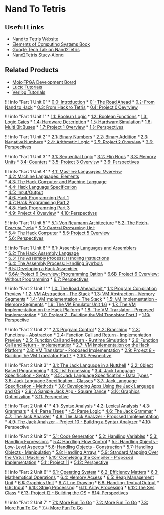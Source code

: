 # Nand To Tetris

## Useful Links
* [Nand to Tetris Website](https://www.nand2tetris.org)
* [Elements of Computing Systems Book](https://www.amazon.com/Elements-Computing-Systems-Building-Principles/dp/0262640686)
* [Google Tech Talk on Nand2Tetris](https://www.youtube.com/watch?v=IlPj5Rg1y2w)
* [Nand2Tetris Study-Along](https://www.youtube.com/playlist?list=PLsgiGiSsE6jZD7SSSDaggWDvMKz-v9dsM)

## Related Products
* [Mojo FPGA Development Board](https://www.adafruit.com/product/1553)
* [Lucid Tutorials](https://alchitry.com/pages/lucid)
* [Verilog Tutorials](https://alchitry.com/pages/verilog)

!!! info "Part 1 Unit 0"
    * [0.0: Introduction](https://www.youtube.com/watch?v=LqirVc5SlW0&list=PLrDd_kMiAuNmSb-CKWQqq9oBFN_KNMTaI&index=1)
    * [0.1: The Road Ahead](https://www.youtube.com/watch?v=KBTg0ju4rxM&list=PLrDd_kMiAuNmllp9vuPqCuttC1XL9VyVh&index=2)
    * [0.2: From Nand to Hack](https://www.youtube.com/watch?v=t7XYsKogTME&list=PLrDd_kMiAuNmSb-CKWQqq9oBFN_KNMTaI&index=3)
    * [0.3: From Hack to Tetris](https://www.youtube.com/watch?v=ge2jPjocaxU&list=PLrDd_kMiAuNmSb-CKWQqq9oBFN_KNMTaI&index=4)
    * [0.4: Project 0 Oevrview](https://www.youtube.com/watch?v=xUFpmKa7f7Y&list=PLrDd_kMiAuNmSb-CKWQqq9oBFN_KNMTaI&index=5)

!!! info "Part 1 Unit 1"
    * [1.1: Boolean Logic](https://www.youtube.com/watch?v=Noi-lpSSEcE&list=PLrDd_kMiAuNmSb-CKWQqq9oBFN_KNMTaI&index=6)
    * [1.2: Boolean Functions](https://www.youtube.com/watch?v=B69XKPdwDMI&list=PLrDd_kMiAuNmSb-CKWQqq9oBFN_KNMTaI&index=7)
    * [1.3: Logic Gates](https://www.youtube.com/watch?v=TSGrkNj_OqQ&list=PLrDd_kMiAuNmSb-CKWQqq9oBFN_KNMTaI&index=8)
    * [1.4: Hardware Description](https://www.youtube.com/watch?v=rg0FIjUf2OElist=PLrDd_kMiAuNmSb-CKWQqq9oBFN_KNMTaI&index=9)
    * [1.5: Hardware Simulation](https://www.youtube.com/watch?v=q0mQ-A1WXmM&list=PLrDd_kMiAuNmSb-CKWQqq9oBFN_KNMTaI&index=10)
    * [1.6: Multi Bit Buses](https://www.youtube.com/watch?v=7I9bGG9_BEU&list=PLrDd_kMiAuNmSb-CKWQqq9oBFN_KNMTaI&index=11)
    * [1.7: Project 1 Overview](https://www.youtube.com/watch?v=OZlvyGaRmQQ&index=12&list=PLrDd_kMiAuNmSb-CKWQqq9oBFN_KNMTaI)
    * [1.8: Perspectives](https://www.youtube.com/watch?v=aTU8ViDlQN0&list=PLrDd_kMiAuNmSb-CKWQqq9oBFN_KNMTaI&index=13)

!!! info "Part 1 Unit 2"
    * [2.1: Binary Numbers](https://www.youtube.com/watch?v=kmYQYTqBmEU&list=PLrDd_kMiAuNmSb-CKWQqq9oBFN_KNMTaI&index=14)
    * [2.2: Binary Addition](https://www.youtube.com/watch?v=SZhokNJETWY&list=PLrDd_kMiAuNmSb-CKWQqq9oBFN_KNMTaI&index=15)
    * [2.3: Negative Numbers](https://www.youtube.com/watch?v=m80TRjRTn9s&list=PLrDd_kMiAuNmSb-CKWQqq9oBFN_KNMTaI&index=16)
    * [2.4: Arithmetic Logic](https://www.youtube.com/watch?v=PEs855FNCOw&list=PLrDd_kMiAuNmSb-CKWQqq9oBFN_KNMTaI&index=17)
    * [2.5: Project 2 Overview](https://www.youtube.com/watch?v=xtcJMxlEFek&list=PLrDd_kMiAuNmSb-CKWQqq9oBFN_KNMTaI&index=18)
    * [2.6: Perspectives](https://www.youtube.com/watch?v=OBCWuMM7ZHc&list=PLrDd_kMiAuNmSb-CKWQqq9oBFN_KNMTaI&index=19)

!!! info "Part 1 Unit 3"
    * [3.1: Sequential Logic](https://www.youtube.com/watch?v=CDjQlw8bRU8&list=PLrDd_kMiAuNmSb-CKWQqq9oBFN_KNMTaI&index=20)
    * [3.2: Flip Flops](https://www.youtube.com/watch?v=lFf5RjTPwC8&list=PLrDd_kMiAuNmSb-CKWQqq9oBFN_KNMTaI&index=21)
    * [3.3: Memory Units](https://www.youtube.com/watch?v=YmBIJ-4Mzv4&list=PLrDd_kMiAuNmSb-CKWQqq9oBFN_KNMTaI&index=22)
    * [3.4: Counters](https://www.youtube.com/watch?v=AEh0F2CXWHs&list=PLrDd_kMiAuNmSb-CKWQqq9oBFN_KNMTaI&index=23)
    * [3.5: Project 3 Overview](https://www.youtube.com/watch?v=u2O_9sZInU4&list=PLrDd_kMiAuNmSb-CKWQqq9oBFN_KNMTaI&index=24)
    * [3.6: Perspectives](https://www.youtube.com/watch?v=WfLidRS4v7M&list=PLrDd_kMiAuNmSb-CKWQqq9oBFN_KNMTaI&index=25)

!!! info "Part 1 Unit 4"
    * [4.1: Machine Languages: Overview](https://www.youtube.com/watch?v=UzezuWXRRCw&list=PLrDd_kMiAuNmSb-CKWQqq9oBFN_KNMTaI&index=26)  
    * [4.2: Machine Languages: Elements](https://www.youtube.com/watch?v=lETzuvVlZsA&list=PLrDd_kMiAuNmSb-CKWQqq9oBFN_KNMTaI&index=27)  
    * [4.3: The Hack Computer and Machine Language](https://www.youtube.com/watch?v=UNwWc3GZcA4&list=PLrDd_kMiAuNmSb-CKWQqq9oBFN_KNMTaI&index=28)  
    * [4.4: Hack Language Specification](https://www.youtube.com/watch?v=Iw97932rzqU&list=PLrDd_kMiAuNmSb-CKWQqq9oBFN_KNMTaI&index=29)   
    * [4.5: Input/Output](https://www.youtube.com/watch?v=gTOFd80QfBU&list=PLrDd_kMiAuNmSb-CKWQqq9oBFN_KNMTaI&index=30)  
    * [4.6: Hack Programming Part 1](https://www.youtube.com/watch?v=fIxCy5XPuIc&list=PLrDd_kMiAuNmSb-CKWQqq9oBFN_KNMTaI&index=31)  
    * [4.7: Hack Programming Part 2](https://www.youtube.com/watch?v=2pvN0Rtcv0g&list=PLrDd_kMiAuNmSb-CKWQqq9oBFN_KNMTaI&index=32)   
    * [4.8: Hack Programming Part 3](https://www.youtube.com/watch?v=j3pBYtFP2y8&list=PLrDd_kMiAuNmSb-CKWQqq9oBFN_KNMTaI&index=33)   
    * [4.9: Project 4 Overview](https://www.youtube.com/watch?v=-n3eqsVZN3E&list=PLrDd_kMiAuNmSb-CKWQqq9oBFN_KNMTaI&index=34) 
    * [4.10: Perspectives](https://www.youtube.com/watch?v=xIeaQSYAFqg&list=PLrDd_kMiAuNmSb-CKWQqq9oBFN_KNMTaI&index=35) 

!!! info "Part 1 Unit 5"
    * [5.1: Von Neumann Architecture](https://www.youtube.com/watch?v=S_QLGkKVSRc&list=PLrDd_kMiAuNmSb-CKWQqq9oBFN_KNMTaI&index=36) 
    * [5.2: The Fetch-Execute Cycle](https://www.youtube.com/watch?v=5dsLdVGi6hc&list=PLrDd_kMiAuNmSb-CKWQqq9oBFN_KNMTaI&index=37) 
    * [5.3: Central Processing Unit](https://www.youtube.com/watch?v=OXK_vzk7cUU&list=PLrDd_kMiAuNmSb-CKWQqq9oBFN_KNMTaI&index=38)  
    * [5.4: The Hack Computer](https://www.youtube.com/watch?v=1_TEVI0YpI0&list=PLrDd_kMiAuNmSb-CKWQqq9oBFN_KNMTaI&index=39) 
    * [5.5: Project 5 Overview](https://www.youtube.com/watch?v=wMxgU7RmETA&list=PLrDd_kMiAuNmSb-CKWQqq9oBFN_KNMTaI&index=40)  
    * [5.6: Perspectives](https://www.youtube.com/watch?v=CgdemLAIoKU&list=PLrDd_kMiAuNmSb-CKWQqq9oBFN_KNMTaI&index=41)  

!!! info "Part 1 Unit 6"
    * [6.1: Assembly Languages and Assemblers](https://www.youtube.com/watch?v=9Sq94l9fYqw&list=PLrDd_kMiAuNmSb-CKWQqq9oBFN_KNMTaI&index=42)  
    * [6.2: The Hack Assembly Language](https://www.youtube.com/watch?v=bGxkS4f5i9s&list=PLrDd_kMiAuNmSb-CKWQqq9oBFN_KNMTaI&index=43)  
    * [6.3: The Assembly Process: Handling Instructions](https://www.youtube.com/watch?v=bR8U3VanGhk&list=PLrDd_kMiAuNmSb-CKWQqq9oBFN_KNMTaI&index=44)  
    * [6.4: The Assembly Process: Handling Symbols](https://www.youtube.com/watch?v=45aSOhfYnO4&list=PLrDd_kMiAuNmSb-CKWQqq9oBFN_KNMTaI&index=45)  
    * [6.5: Developing a Hack Assembler](https://www.youtube.com/watch?v=zESrb0-u8oo&list=PLrDd_kMiAuNmSb-CKWQqq9oBFN_KNMTaI&index=46)  
    * [6.6A: Project 6 Overview: Programming Option](https://www.youtube.com/watch?v=0y8JPx0ZakY&list=PLrDd_kMiAuNmSb-CKWQqq9oBFN_KNMTaI&index=47)
    * [6.6B: Project 6 Overview: Without Programming](https://www.youtube.com/watch?v=7gDDvRpFOlI&list=PLrDd_kMiAuNmSb-CKWQqq9oBFN_KNMTaI&index=48) 
    * [6.7: Perspectives](https://www.youtube.com/watch?v=iGmTcY5gQxc&list=PLrDd_kMiAuNmSb-CKWQqq9oBFN_KNMTaI&index=49)


!!! info "Part 2 Unit 1"
    * [1.0: The Road Ahead Unit ](https://www.youtube.com/watch?v=KBTg0ju4rxM&index=2&t=3s&list=PLrDd_kMiAuNmllp9vuPqCuttC1XL9VyVh) 
    * [1.1: Program Compilation Preview](https://www.youtube.com/watch?v=E28KczysecE&index=3&t=0s&list=PLrDd_kMiAuNmllp9vuPqCuttC1XL9VyVh) 
    * [1.2: VM Abstraction - The Stack](https://www.youtube.com/watch?v=zldqSN7YfY8&index=4&t=0s&list=PLrDd_kMiAuNmllp9vuPqCuttC1XL9VyVh) 
    * [1.3: VM Abstraction - Memory Segments](https://www.youtube.com/watch?v=HKpLKqIMf5g&index=5&t=0s&list=PLrDd_kMiAuNmllp9vuPqCuttC1XL9VyVh) 
    * [1.4: VM Implementation - The Stack](https://www.youtube.com/watch?v=Iq9KA6qRqXo&index=6&t=0s&list=PLrDd_kMiAuNmllp9vuPqCuttC1XL9VyVh) 
    * [1.5: VM Implementation - Memory Segments](https://www.youtube.com/watch?v=GE8X15K7ReI&index=7&t=0s&list=PLrDd_kMiAuNmllp9vuPqCuttC1XL9VyVh) 
    * [1.6: The VM Emulator Unit 1.6](https://www.youtube.com/watch?v=I2-AQweprWQ&index=8&t=0s&list=PLrDd_kMiAuNmllp9vuPqCuttC1XL9VyVh) 
    * [1.7: The VM Implementation on the Hack Platform](https://www.youtube.com/watch?v=LeJsvUUOuOQ&index=9&t=0s&list=PLrDd_kMiAuNmllp9vuPqCuttC1XL9VyVh) 
    * [1.8: The VM Translator - Proposed Implementation](https://www.youtube.com/watch?v=Z-D0swtp64g&index=22&t=0s&list=PLrDd_kMiAuNmllp9vuPqCuttC1XL9VyVh) 
    * [1.9: Project 7 - Building the VM Translator Part 1](https://www.youtube.com/watch?v=-ah0p72Kbz8&index=10&t=0s&list=PLrDd_kMiAuNmllp9vuPqCuttC1XL9VyVh) 
    * [1.10: Perspective](https://www.youtube.com/watch?v=j0qDp2iq3LA&index=11&t=0s&list=PLrDd_kMiAuNmllp9vuPqCuttC1XL9VyVh) 

!!! info "Part 2 Unit 2"
    * [2.1: Program Control](https://www.youtube.com/watch?v=UhC20aAl8IM&index=12&t=0s&list=PLrDd_kMiAuNmllp9vuPqCuttC1XL9VyVh)
    * [2.2: Branching](https://www.youtube.com/watch?v=0fWjbGza6TI&index=13&t=0s&list=PLrDd_kMiAuNmllp9vuPqCuttC1XL9VyVh)
    * [2.3: Functions - Abstraction](https://www.youtube.com/watch?v=mhTLP4iQqrs&index=14&t=0s&list=PLrDd_kMiAuNmllp9vuPqCuttC1XL9VyVh)
    * [2.4: Function Call and Return - Implementation Preview](https://www.youtube.com/watch?v=IjWMYSVSi9Q&index=15&t=0s&list=PLrDd_kMiAuNmllp9vuPqCuttC1XL9VyVh)
    * [2.5: Function Call and Return - Runtime Simulation](https://www.youtube.com/watch?v=5eka-MrsxS0&index=16&t=0s&list=PLrDd_kMiAuNmllp9vuPqCuttC1XL9VyVh)
    * [2.6: Function Call and Return - Implementation](https://www.youtube.com/watch?v=5gPSmDwdKSU&index=17&t=0s&list=PLrDd_kMiAuNmllp9vuPqCuttC1XL9VyVh)
    * [2.7: VM Implementation on the Hack Platform](https://www.youtube.com/watch?v=RcjpvXfeugE&index=18&t=0s&list=PLrDd_kMiAuNmllp9vuPqCuttC1XL9VyVh)
    * [2.8: VM Translator - Proposed Implementation](https://www.youtube.com/watch?v=P6YcKvpi8CE&index=19&t=0s&list=PLrDd_kMiAuNmllp9vuPqCuttC1XL9VyVh)
    * [2.9: Project 8 - Building the VM Translator Part 2](https://www.youtube.com/watch?v=J9AwAgPME5Q&index=20&t=0s&list=PLrDd_kMiAuNmllp9vuPqCuttC1XL9VyVh)
    * [2.10: Perspective](https://www.youtube.com/watch?v=HoLgUZyLPEg&index=21&t=0s&list=PLrDd_kMiAuNmllp9vuPqCuttC1XL9VyVh)


!!! info "Part 2 Unit 3"
    * [3.1: The Jack Language in a Nutshell](https://www.youtube.com/watch?v=YKkG97oqpxw&index=23&t=0s&list=PLrDd_kMiAuNmllp9vuPqCuttC1XL9VyVh)
    * [3.2: Object Based Programming](https://www.youtube.com/watch?v=0LYovergElE&index=24&t=0s&list=PLrDd_kMiAuNmllp9vuPqCuttC1XL9VyVh)
    * [3.3: List Processing](https://www.youtube.com/watch?v=NrWxzQxiFHI&index=25&t=0s&list=PLrDd_kMiAuNmllp9vuPqCuttC1XL9VyVh)
    * [3.4: Jack Language Specification - Syntax](https://www.youtube.com/watch?v=odFE_1uCKc8&index=26&t=0s&list=PLrDd_kMiAuNmllp9vuPqCuttC1XL9VyVh)
    * [3.5: Jack Language Specification - Data Types](https://www.youtube.com/watch?v=ewGTC_V1Qfo&t=0s&index=27&list=PLrDd_kMiAuNmllp9vuPqCuttC1XL9VyVh)
    * [3.6: Jack Language Specification - Classes](https://www.youtube.com/watch?v=1zR4hIrnEUg&t=0s&index=28&list=PLrDd_kMiAuNmllp9vuPqCuttC1XL9VyVh)
    * [3.7: Jack Language Specification - Methods](https://www.youtube.com/watch?v=ul283ijUjHM&t=0s&index=29&list=PLrDd_kMiAuNmllp9vuPqCuttC1XL9VyVh)
    * [3.8: Developing Apps Using the Jack Language and OS](https://www.youtube.com/watch?v=J93KxfdRQzU&t=0s&index=30&list=PLrDd_kMiAuNmllp9vuPqCuttC1XL9VyVh)
    * [3.9: A Sample Jack App - Square Dance](https://www.youtube.com/watch?v=O35jFp6Oe9I&t=0s&index=31&list=PLrDd_kMiAuNmllp9vuPqCuttC1XL9VyVh) 
    * [3.10: Graphics Optimization](https://www.youtube.com/watch?v=7Z1QoahPrBg&t=0s&index=32&list=PLrDd_kMiAuNmllp9vuPqCuttC1XL9VyVh) 
    * [3.11: Perspective](https://www.youtube.com/watch?v=YuNWwK7TRuQ&index=33&list=PLrDd_kMiAuNmllp9vuPqCuttC1XL9VyVh&t=0s) 

!!! info "Part 2 Unit 4"
    * [4.1: Syntax Analysis](https://www.youtube.com/watch?v=S-6pdViiezU&index=34&list=PLrDd_kMiAuNmllp9vuPqCuttC1XL9VyVh&t=0s)
    * [4.2: Lexical Analysis](https://www.youtube.com/watch?v=8MVWOBF-7Mg&index=35&list=PLrDd_kMiAuNmllp9vuPqCuttC1XL9VyVh&t=0s)
    * [4.3: Grammars](https://www.youtube.com/watch?v=d74ZTSHfK5Y&index=36&list=PLrDd_kMiAuNmllp9vuPqCuttC1XL9VyVh&t=0s)
    * [4.4: Parse Trees](https://www.youtube.com/watch?v=OmAUAmEVadI&index=37&list=PLrDd_kMiAuNmllp9vuPqCuttC1XL9VyVh&t=0s)
    * [4.5: Parse Logic](https://www.youtube.com/watch?v=gHXMXzNhpVc&index=38&t=0s&list=PLrDd_kMiAuNmllp9vuPqCuttC1XL9VyVh)
    * [4.6: The Jack Grammar](https://www.youtube.com/watch?v=k_SkdUALb2E&index=39&t=0s&list=PLrDd_kMiAuNmllp9vuPqCuttC1XL9VyVh)
    * [4.7: The Jack Analyzer](https://www.youtube.com/watch?v=8YBhNJQTtQs&index=40&t=0s&list=PLrDd_kMiAuNmllp9vuPqCuttC1XL9VyVh)
    * [4.8: The Jack Analyzer - Proposed Implementation](https://www.youtube.com/watch?v=bDOwnb-sb8w&index=41&t=0s&list=PLrDd_kMiAuNmllp9vuPqCuttC1XL9VyVh)
    * [4.9: The Jack Analyzer - Project 10 - Building a Syntax Analyzer](https://www.youtube.com/watch?v=KgzpIIAvPpk&index=42&t=0s&list=PLrDd_kMiAuNmllp9vuPqCuttC1XL9VyVh)
    * [4.10: Perspective](https://www.youtube.com/watch?v=QM-4Z16Yus4&t=0s&index=43&list=PLrDd_kMiAuNmllp9vuPqCuttC1XL9VyVh)

!!! info "Part 2 Unit 5"
    * [5.1: Code Generation](https://www.youtube.com/watch?v=X0NWLeitY80&t=0s&index=44&list=PLrDd_kMiAuNmllp9vuPqCuttC1XL9VyVh)
    * [5.2: Handling Variables](https://www.youtube.com/watch?v=eU2ZrJQI5vE&t=0s&index=45&list=PLrDd_kMiAuNmllp9vuPqCuttC1XL9VyVh)
    * [5.3: Handling Expressions](https://www.youtube.com/watch?v=s7Vz8YtLZdY&t=0s&index=46&list=PLrDd_kMiAuNmllp9vuPqCuttC1XL9VyVh)
    * [5.4: Handling Flow Control](https://www.youtube.com/watch?v=yO3_wv8dNxY&t=0s&index=47&list=PLrDd_kMiAuNmllp9vuPqCuttC1XL9VyVh)
    * [5.5: Handling Objects - Low-Level Aspects](https://www.youtube.com/watch?v=CaHPwqCyHlA&t=0s&index=48&list=PLrDd_kMiAuNmllp9vuPqCuttC1XL9VyVh)
    * [5.6: Handling Objects - Construction](https://www.youtube.com/watch?v=AefEoEqnZLw&t=0s&index=49&list=PLrDd_kMiAuNmllp9vuPqCuttC1XL9VyVh)
    * [5.7: Handling Objects - Manipulation](https://www.youtube.com/watch?v=ICvMffaFRwU&t=0s&index=50&list=PLrDd_kMiAuNmllp9vuPqCuttC1XL9VyVh)
    * [5.8: Handling Arrays](https://www.youtube.com/watch?v=hMOu4_2VyUk&t=0s&index=51&list=PLrDd_kMiAuNmllp9vuPqCuttC1XL9VyVh)
    * [5.9: Standard Mapping Over the Virtual Machine](https://www.youtube.com/watch?v=_PZBT4lU2tI&t=0s&index=52&list=PLrDd_kMiAuNmllp9vuPqCuttC1XL9VyVh)
    * [5.10: Completing the Compiler - Proposed Implementation](https://www.youtube.com/watch?v=mbSmhACFqr0&t=0s&index=53&list=PLrDd_kMiAuNmllp9vuPqCuttC1XL9VyVh)
    * [5.11: Project 11](https://www.youtube.com/watch?v=SAVh9tDBAPc&t=0s&index=54&list=PLrDd_kMiAuNmllp9vuPqCuttC1XL9VyVh)
    * [5.12: Perspective](https://www.youtube.com/watch?v=NP1LyrNKzMg&t=0s&index=55&list=PLrDd_kMiAuNmllp9vuPqCuttC1XL9VyVh)

!!! info "Part 2 Unit 6"
    * [6.1: Operating System](https://www.youtube.com/watch?v=IC7f-lEhfes&t=0s&index=56&list=PLrDd_kMiAuNmllp9vuPqCuttC1XL9VyVh)
    * [6.2: Efficiency Matters](https://www.youtube.com/watch?v=7lWjTKWK8D8&t=0s&index=57&list=PLrDd_kMiAuNmllp9vuPqCuttC1XL9VyVh)
    * [6.3: Mathematical Operations](https://www.youtube.com/watch?v=7fkEpfthJxg&t=0s&index=58&list=PLrDd_kMiAuNmllp9vuPqCuttC1XL9VyVh)
    * [6.4: Memory Access](https://www.youtube.com/watch?v=hX88V_Xy3SE&t=0s&index=59&list=PLrDd_kMiAuNmllp9vuPqCuttC1XL9VyVh)
    * [6.5: Heap Management Unit](https://www.youtube.com/watch?v=E961cpQMYKA&t=0s&index=60&list=PLrDd_kMiAuNmllp9vuPqCuttC1XL9VyVh)
    * [6.6: Graphics Unit](https://www.youtube.com/watch?v=lr2VJNpM4ro&t=0s&index=61&list=PLrDd_kMiAuNmllp9vuPqCuttC1XL9VyVh)
    * [6.7: Line Drawing](https://www.youtube.com/watch?v=kl2wRmD1Dwc&t=0s&index=62&list=PLrDd_kMiAuNmllp9vuPqCuttC1XL9VyVh)
    * [6.8: Handling Textual Output](https://www.youtube.com/watch?v=xJxsQgzSpaE&t=0s&index=63&list=PLrDd_kMiAuNmllp9vuPqCuttC1XL9VyVh)
    * [6.9: Input](https://www.youtube.com/watch?v=QTh7z6tX4ME&t=0s&index=64&list=PLrDd_kMiAuNmllp9vuPqCuttC1XL9VyVh)
    * [6.10: String Processing](https://www.youtube.com/watch?v=U8YQke5WJOE&t=0s&index=65&list=PLrDd_kMiAuNmllp9vuPqCuttC1XL9VyVh)
    * [6.11: Array Processing](https://www.youtube.com/watch?v=nYC11ayrD54&t=0s&index=66&list=PLrDd_kMiAuNmllp9vuPqCuttC1XL9VyVh)
    * [6.12: The Sys Class](https://www.youtube.com/watch?v=jCckAI0-shI&t=0s&index=67&list=PLrDd_kMiAuNmllp9vuPqCuttC1XL9VyVh)
    * [6.13: Project 12 - Building the OS](https://www.youtube.com/watch?v=SqPk51suWEk&t=0s&index=68&list=PLrDd_kMiAuNmllp9vuPqCuttC1XL9VyVh)
    * [6.14: Perspectives](https://www.youtube.com/watch?v=t1tyx27dDHk&t=0s&index=69&list=PLrDd_kMiAuNmllp9vuPqCuttC1XL9VyVh)

!!! info "Part 2 Unit 7"
    * [7.1: More Fun To Go](https://www.youtube.com/watch?v=Sbw2UuIaohI&t=0s&index=70&list=PLrDd_kMiAuNmllp9vuPqCuttC1XL9VyVh) 
    * [7.2: More Fun To Go](https://www.youtube.com/watch?v=jFW4EstOB8g&t=0s&index=71&list=PLrDd_kMiAuNmllp9vuPqCuttC1XL9VyVh)
    * [7.3: More Fun To Go](https://www.youtube.com/watch?v=1ZmHE0Alfvs&t=0s&index=72&list=PLrDd_kMiAuNmllp9vuPqCuttC1XL9VyVh)
    * [7.4: More Fun To Go](https://www.youtube.com/watch?v=xDVeVTCEEIo&t=0s&index=73&list=PLrDd_kMiAuNmllp9vuPqCuttC1XL9VyVh)